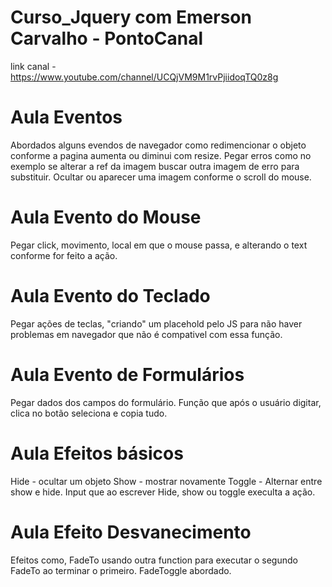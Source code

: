 # Curso_Jquery com Emerson Carvalho - PontoCanal 
link canal - https://www.youtube.com/channel/UCQjVM9M1rvPjiidoqTQ0z8g

# Aula Eventos
Abordados alguns evendos de navegador como redimencionar o objeto conforme a pagina aumenta ou diminui com resize.
Pegar erros como no exemplo se alterar a ref da imagem buscar outra imagem de erro para substituir.
Ocultar ou aparecer uma imagem conforme o scroll do mouse.

# Aula Evento do Mouse
Pegar click, movimento, local em que o mouse passa, e alterando o text conforme for feito a ação.

# Aula Evento do Teclado
Pegar ações de teclas, "criando" um placehold pelo JS para não haver problemas em navegador que não é compativel com essa função. 

# Aula Evento de Formulários
Pegar dados dos campos do formulário.
Função que após o usuário digitar, clica no botão seleciona e copia tudo. 

# Aula Efeitos básicos
Hide - ocultar um objeto
Show - mostrar novamente
Toggle - Alternar entre show e hide.
Input que ao escrever Hide, show ou toggle execulta a ação.

# Aula Efeito Desvanecimento
Efeitos como, FadeTo usando outra function para executar o segundo FadeTo ao terminar o primeiro. FadeToggle abordado. 
